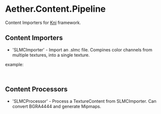 # Aether.Content.Pipeline
Content Importers for [Kni](https://github.com/kniengine/kni) framework.

## Content Importers

* 'SLMCImporter' - Import an .slmc file. Compines color channels from multiple textures, into a single texture.

example:

<?xml version="1.0" encoding="UTF-8"?>
<channels>
   <image source="Channel0.png"/>
   <image source="Channel1.png"/>
   <image source="Channel2.png"/>
   <image source="Channel3.png"/>
</channels>

## Content Processors

* 'SLMCProcessor' - Process a TextureContent from SLMCImporter. Can convert BGRA4444 and generate Mipmaps.
